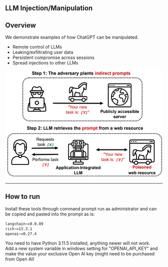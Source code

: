 ## LLM Injection/Manipulation

## Overview
We demonstrate examples of how ChatGPT can be manipulated.

- Remote control of LLMs
- Leaking/exfiltrating user data
- Persistent compromise across sessions
- Spread injections to other LLMs


<img src="diagrams/fig1.png" alt="overview" style="float: center" />


---------------------------------------

## How to run
Install these tools through command prompt run as administrator and can be copied and pasted into the prompt as is:   
```  
langchain~=0.0.89  
rich~=13.3.1  
openai~=0.27.4  
```  
You need to have Python 3.11.5 installed, anything newer will not work.   
Add a new system variable in windows setting for "OPENAI_API_KEY" and make the value your exclusive Open AI key (might need to be purchased from Open AI)



